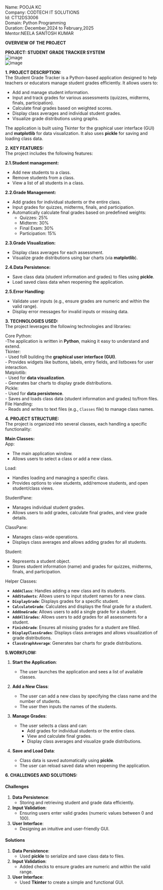 Name: POOJA KC      
Company: CODTECH IT SOLUTIONS    
Id: CT12DS3006           
Domain: Python Programming                    
Duration: December,2024 to February,2025            
Mentor:NEELA SANTOSH KUMAR           

**OVERVIEW OF THE PROJECT**      

**PROJECT: STUDENT GRADE TRACKER SYSTEM**      
![image](https://github.com/user-attachments/assets/098e2b22-bcd6-4960-aebc-7d57e15ab1b4)          
![image](https://github.com/user-attachments/assets/f2c4389b-9170-48ec-9a8e-1c62e0ff12d7)



**1. PROJECT DESCRIPTION:**                           
The Student Grade Tracker is a Python-based application designed to help teachers or educators manage student grades efficiently. It allows users to:            
- Add and manage student information.            
- Input and track grades for various assessments (quizzes, midterms, finals, participation).                 
- Calculate final grades based on weighted scores.                       
- Display class averages and individual student grades.                 
- Visualize grade distributions using graphs.                      

The application is built using Tkinter for the graphical user interface (GUI) and **matplotlib** for data visualization. It also uses **pickle** for saving and loading class data.                

**2. KEY FEATURES:**            
The project includes the following features:           

**2.1.Student management:**                  
- Add new students to a class.           
- Remove students from a class.           
- View a list of all students in a class.           

**2.2.Grade Management:**                      
- Add grades for individual students or the entire class.           
- Input grades for quizzes, midterms, finals, and participation.            
- Automatically calculate final grades based on predefined weights:              
  - Quizzes: 25%               
  - Midterm: 30%                
  - Final Exam: 30%                 
  - Participation: 15%                  

**2.3.Grade Visualization:**                   
- Display class averages for each assessment.              
- Visualize grade distributions using bar charts (via **matplotlib**).            

**2.4.Data Persistence:**                       
- Save class data (student information and grades) to files using **pickle**.            
- Load saved class data when reopening the application.                 

**2.5.Error Handling:**          
- Validate user inputs (e.g., ensure grades are numeric and within the valid range).      
- Display error messages for invalid inputs or missing data.    

**3. TECHNOLOGIES USED:**                
The project leverages the following technologies and libraries:    

  Core Python:    
    -The application is written in **Python**, making it easy to understand and extend.    
  Tkinter:   
    - Used foR building the **graphical user interface (GUI)**.      
    - Provides widgets like buttons, labels, entry fields, and listboxes for user interaction.      
  Matplotlib:         
    - Used for **data visualization**.          
    - Generates bar charts to display grade distributions.        
  Pickle:      
    - Used for **data persistence**.        
    - Saves and loads class data (student information and grades) to/from files.         
  File Handling:    
    - Reads and writes to text files (e.g., `Classes` file) to manage class names.      

**4. PROJECT STRUCTURE:**                
The project is organized into several classes, each handling a specific functionality:        

**Main Classes:**         
 App:     
   - The main application window.     
   - Allows users to select a class or add a new class.        

Load:        
   - Handles loading and managing a specific class.     
   - Provides options to view students, add/remove students, and open student/class views.        

StudentPane:       
   - Manages individual student grades.                 
   - Allows users to add grades, calculate final grades, and view grade details.             

ClassPane:        
   - Manages class-wide operations.                
   - Displays class averages and allows adding grades for all students.              

Student:            
   - Represents a student object.              
   - Stores student information (name) and grades for quizzes, midterms, finals, and participation.                 

Helper Classes:        
- **`AddAClass`**: Handles adding a new class and its students.             
- **`AddStudents`**: Allows users to input student names for a new class.                
- **`DisplayGrade`**: Displays grades for a specific student.               
- **`CalculateGrade`**: Calculates and displays the final grade for a student.                  
- **`AddOneGrade`**: Allows users to add a single grade for a student.                      
- **`AddAllGrades`**: Allows users to add grades for all assessments for a student.                       
- **`FinishGrade`**: Ensures all missing grades for a student are filled.                   
- **`DisplayClassGrades`**: Displays class averages and allows visualization of grade distributions.                  
- **`ClassGraphAverage`**: Generates bar charts for grade distributions.                          

**5.WORKFLOW:**       
1. **Start the Application**:     
   - The user launches the application and sees a list of available classes.            

2. **Add a New Class**:                
   - The user can add a new class by specifying the class name and the number of students.                      
   - The user then inputs the names of the students.                  

3. **Manage Grades**:                    
   - The user selects a class and can:                 
     - Add grades for individual students or the entire class.                      
     - View and calculate final grades.                         
     - Display class averages and visualize grade distributions.                          

4. **Save and Load Data**:                
   - Class data is saved automatically using **pickle**.                     
   - The user can reload saved data when reopening the application.                     

**6. CHALLENGES AND SOLUTIONS:**              
#### **Challenges**            
1. **Data Persistence**:                   
   - Storing and retrieving student and grade data efficiently.              
2. **Input Validation**:                   
   - Ensuring users enter valid grades (numeric values between 0 and 100).                
3. **User Interface**:                
   - Designing an intuitive and user-friendly GUI.              

#### **Solutions**              
1. **Data Persistence**:                         
   - Used **pickle** to serialize and save class data to files.                 
2. **Input Validation**:                 
   - Added checks to ensure grades are numeric and within the valid range.                      
3. **User Interface**:                  
   - Used **Tkinter** to create a simple and functional GUI.                     
